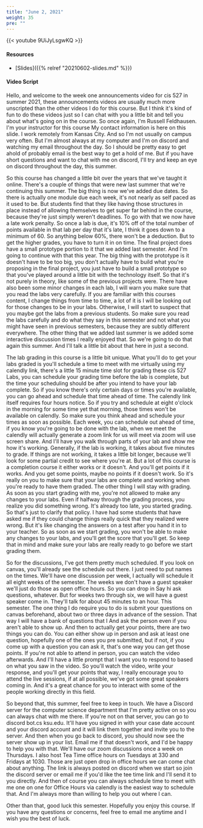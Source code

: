 ```yaml
---
title: "June 2, 2021"
weight: 35
pre: ""
---
```


{{< youtube 9UiJyLsgwKQ >}}

#### Resources

* [Slides]({{% relref "20210602-slides.md"  %}})

#### Video Script

Hello, and welcome to the week one announcements video for cis 527 in summer 2021, these announcements videos are usually much more unscripted than the other videos I do for this course. But I think it's kind of fun to do these videos just so I can chat with you a little bit and tell you about what's going on in the course. So once again, I'm Russell Feldhausen. I'm your instructor for this course My contact information is here on this slide. I work remotely from Kansas City. And so I'm not usually on campus very often. But I'm almost always at my computer and I'm on discord and watching my email throughout the day. So I should be pretty easy to get ahold of probably email is the best way to get a hold of me. But if you have short questions and want to chat with me on discord, I'll try and keep an eye on discord throughout the day, this summer. 

So this course has changed a little bit over the years that we've taught it online. There's a couple of things that were new last summer that we're continuing this summer. The big thing is now we've added due dates. So there is actually one module due each week, it's not nearly as self paced as it used to be. But students find that they like having those structures in place instead of allowing themselves to get super far behind in the course, because they're just simply weren't deadlines. To go with that we now have a late work penalty. So once a lab is due, it's 10% off of the total number of points available in that lab per day that it's late, I think it goes down to a minimum of 60. So anything below 60%, there won't be a deduction. But to get the higher grades, you have to turn it in on time. The final project does have a small prototype portion to it that we added last semester. And I'm going to continue with that this year. The big thing with the prototype is it doesn't have to be too big, you don't actually have to build what you're proposing in the final project, you just have to build a small prototype so that you've played around a little bit with the technology itself. So that it's not purely in theory, like some of the previous projects were. There have also been some minor changes in each lab, I will warn you make sure that you read the labs very carefully. If you are familiar with this courses content, I change things from time to time, a lot of it is I will be looking out for those changes to be in your labs. Otherwise, I will start to suspect that you maybe got the labs from a previous students. So make sure you read the labs carefully and do what they say in this semester and not what you might have seen in previous semesters, because they are subtly different everywhere. The other thing that we added last summer is we added some interactive discussion times I really enjoyed that. So we're going to do that again this summer. And I'll talk a little bit about that here in just a second. 

The lab grading in this course is a little bit unique. What you'll do to get your labs graded is you'll schedule a time to meet with me virtually using my calendly link, there's a little 15 minute time slot for grading these cis 527 Labs, you can schedule your grading time before the lab is complete, but the time your scheduling should be after you intend to have your lab complete. So if you know there's only certain days or times you're available, you can go ahead and schedule that time ahead of time. The calendly link itself requires four hours notice. So if you try and schedule at eight o'clock in the morning for some time yet that morning, those times won't be available on calendly. So make sure you think ahead and schedule your times as soon as possible. Each week, you can schedule out ahead of time, if you know you're going to be done with the lab, when we meet the calendly will actually generate a zoom link for us will meet via zoom will use screen share. And I'll have you walk through parts of your lab and show me how it's working. Generally, if the lab is working, it takes about five minutes to grade. If things are not working, it takes a little bit longer, because we'll look for some partial credit to see where you're at. But a lot of this course is a completion course it either works or it doesn't. And you'll get points if it works. And you get some points, maybe no points if it doesn't work. So it's really on you to make sure that your labs are complete and working when you're ready to have them graded. The other thing I will stay with grading. As soon as you start grading with me, you're not allowed to make any changes to your labs. Even if halfway through the grading process, you realize you did something wrong. It's already too late, you started grading. So that's just to clarify that policy. I have had some students that have asked me if they could change things really quick that they realized were wrong. But it's like changing the answers on a test after you hand it in to your teacher. So as soon as we start grading, you won't be able to make any changes to your labs, and you'll get the score that you'll get. So keep that in mind and make sure your labs are really ready to go before we start grading them. 

So for the discussions, I've got them pretty much scheduled. If you look on canvas, you'll already see the schedule out there. I just need to put names on the times. We'll have one discussion per week, I actually will schedule it all eight weeks of the semester. The weeks we don't have a guest speaker we'll just do those as open office hours. So you can drop in Say hi ask questions, whatever. But for weeks two through six, we will have a guest speaker come in. They'll talk for about 45 minutes to an hour. This semester. The one thing I do require you to do is submit your questions on canvas beforehand, about two or three days in advance of the session. That way I will have a bank of questions that I And ask the person even if you aren't able to show up. And then to actually get your points, there are two things you can do. You can either show up in person and ask at least one question, hopefully one of the ones you pre submitted, but if not, if you come up with a question you can ask it, that's one way you can get those points. If you're not able to attend in person, you can watch the video afterwards. And I'll have a little prompt that I want you to respond to based on what you saw in the video. So you'll watch the video, write your response, and you'll get your points that way, I really encourage you to attend the live sessions, if at all possible, we've got some great speakers coming in. And it's a great chance for you to interact with some of the people working directly in this field. 

So beyond that, this summer, feel free to keep in touch. We have a Discord server for the computer science department that I'm pretty active on so you can always chat with me there. If you're not on that server, you can go to discord bot.cs ksu.edu. It'll have you signed in with your case date account and your discord account and it will link them together and invite you to the server. And then when you go back to discord, you should now see the server show up in your list. Email me if that doesn't work, and I'd be happy to help you with that. We'll have our zoom discussions once a week on Thursdays. I also host Tea Time office hours on Tuesdays at 330 and Fridays at 1030. Those are just open drop in office hours we can come chat about anything. The link is always posted on discord when we start so join the discord server or email me if you'd like the tee time link and I'll send it to you directly. And then of course you can always schedule time to meet with me one on one for Office Hours via calendly is the easiest way to schedule that. And I'm always more than willing to help you out where I can. 

Other than that, good luck this semester. Hopefully you enjoy this course. If you have any questions or concerns, feel free to email me anytime and I wish you the best of luck. 